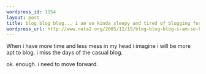 ```yaml
--- 
wordpress_id: 1154
layout: post
title: blog blog blog... i am so kinda sleepy and tired of blogging for a minute
wordpress_url: http://www.nata2.org/2005/12/15/blog-blog-blog-i-am-so-kinda-sleepy-and-tired-of-blogging-for-a-minute/
---
```

When i have more time and less mess in my head i imagine i will be more apt to blog. i miss the days of the casual blog. 

ok. enough. i need to move forward. 
